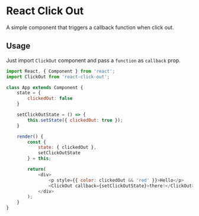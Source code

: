 # React Click Out

A simple component that triggers a callback function when click out.

## Usage

Just import `ClickOut` component and pass a `function` as `callback` prop.

```javascript
import React, { Component } from 'react';
import ClickOut from 'react-click-out';

class App extends Component {
    state = {
        clickedOut: false
    }

    setClickOutState = () => {
        this.setState({ clickedOut: true });
    }

    render() {
        const {
            state: { clickedOut },
            setClickOutState
        } = this;

        return(
            <div>
                <p style={{ color: clickedOut && 'red' }}>Hello</p>
                <ClickOut callback={setClickOutState}>there!</ClickOut>
            </div>
        );
    }
}
```